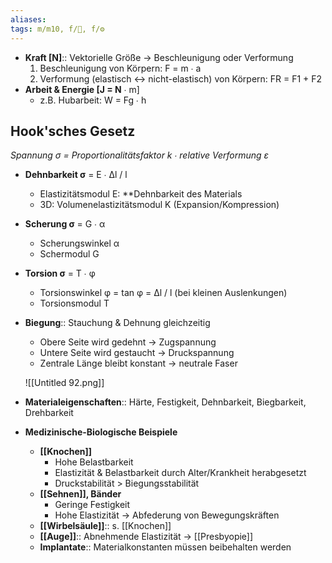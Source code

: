 ```yaml
---
aliases: 
tags: m/m10, f/🦴, f/⚙️
---
```

- **Kraft [N]**:: Vektorielle Größe → Beschleunigung oder Verformung
    1. Beschleunigung von Körpern: F = m ∙ a
    2. Verformung (elastisch ↔ nicht-elastisch) von Körpern: FR = F1 + F2
- **Arbeit & Energie [J = N** ∙ m]
    - z.B. Hubarbeit: W = Fg ∙ h

## Hook'sches Gesetz

*Spannung σ = Proportionalitätsfaktor k ∙ relative Verformung ε*

- **Dehnbarkeit σ** = E ∙ Δl / l
    - Elastizitätsmodul E: **Dehnbarkeit des Materials
    - 3D: Volumenelastizitätsmodul K (Expansion/Kompression)
- **Scherung σ** = G ∙ α
    - Scherungswinkel α
    - Schermodul G
- **Torsion σ** = T ∙ φ
    - Torsionswinkel φ = tan φ = Δl / l (bei kleinen Auslenkungen)
    - Torsionsmodul T
- **Biegung**:: Stauchung & Dehnung gleichzeitig
    - Obere Seite wird gedehnt → Zugspannung
    - Untere Seite wird gestaucht → Druckspannung
    - Zentrale Länge bleibt konstant → neutrale Faser

  ![[Untitled 92.png]]

- **Materialeigenschaften**:: Härte, Festigkeit, Dehnbarkeit, Biegbarkeit, Drehbarkeit
- **Medizinische-Biologische Beispiele**
    - **[[Knochen]]**
        - Hohe Belastbarkeit
        - Elastizität & Belastbarkeit durch Alter/Krankheit herabgesetzt
        - Druckstabilität > Biegungsstabilität
    - **[[Sehnen]], Bänder**
        - Geringe Festigkeit
        - Hohe Elastizität → Abfederung von Bewegungskräften
    - **[[Wirbelsäule]]**:: s. [[Knochen]]
    - **[[Auge]]**:: Abnehmende Elastizität → [[Presbyopie]]
    - **Implantate**:: Materialkonstanten müssen beibehalten werden

